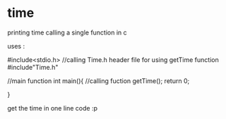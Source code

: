 # time
printing time calling a single function in c 



uses :

#include<stdio.h>
//calling Time.h header file for using getTime function
#include"Time.h"

//main function
int main(){
	//calling fuction
	getTime();
  return 0;

}


get the time in one line code :p
